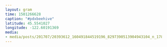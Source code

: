 ```yaml
---
layout: gram
time: 1501266628
caption: "#pdxbeehive"
latitude: 45.5541027
longitude: -122.60191369
media:
- media/posts/201707/20393612_160491844519196_8297390513904943104_n_17890175515028009.jpg
---
```

